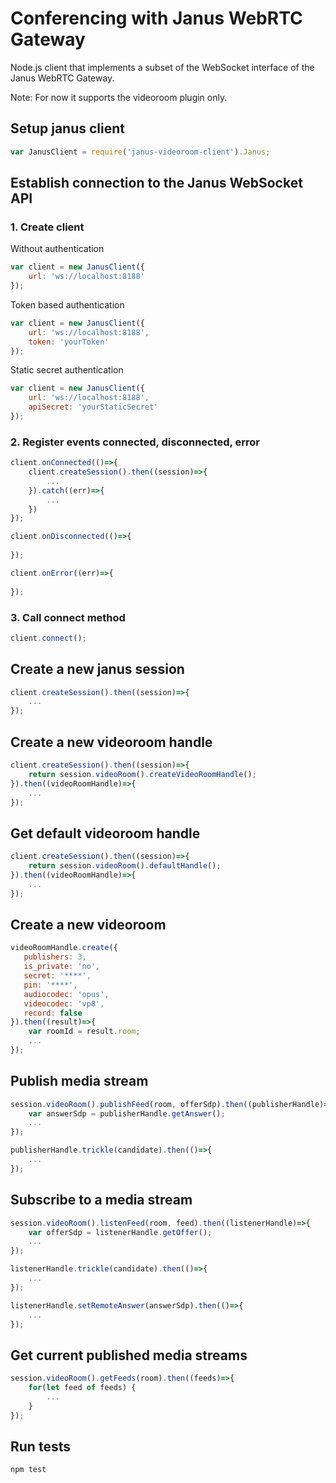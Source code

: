 
# Conferencing with Janus WebRTC Gateway

Node.js client that implements a subset of the WebSocket interface of the Janus WebRTC Gateway.

Note: For now it supports the videoroom plugin only.

## Setup janus client

```javascript
var JanusClient = require('janus-videoroom-client').Janus;
```

## Establish connection to the Janus WebSocket API

### 1. Create client

Without authentication

```javascript
var client = new JanusClient({
    url: 'ws://localhost:8188'
});
```

Token based authentication

```javascript
var client = new JanusClient({
    url: 'ws://localhost:8188',
    token: 'yourToken'
});
```

Static secret authentication

```javascript
var client = new JanusClient({
    url: 'ws://localhost:8188',
    apiSecret: 'yourStaticSecret'
});
```

### 2. Register events connected, disconnected, error

```javascript
client.onConnected(()=>{
    client.createSession().then((session)=>{
        ...
    }).catch((err)=>{
        ...
    })
});
```

```javascript
client.onDisconnected(()=>{
    
});
```

```javascript
client.onError((err)=>{
    
});
```

### 3. Call connect method

```javascript
client.connect();
```

## Create a new janus session

```javascript
client.createSession().then((session)=>{
    ...
});
```

## Create a new videoroom handle

```javascript
client.createSession().then((session)=>{
    return session.videoRoom().createVideoRoomHandle();
}).then((videoRoomHandle)=>{
    ...
});
```

## Get default videoroom handle

```javascript
client.createSession().then((session)=>{
    return session.videoRoom().defaultHandle();
}).then((videoRoomHandle)=>{
    ...
});
```

## Create a new videoroom

```javascript
videoRoomHandle.create({
   publishers: 3,
   is_private: 'no',
   secret: '****',
   pin: '****',
   audiocodec: 'opus',
   videocodec: 'vp8',
   record: false
}).then((result)=>{
    var roomId = result.room;
    ...
});
```

## Publish media stream

```javascript
session.videoRoom().publishFeed(room, offerSdp).then((publisherHandle)=>{
    var answerSdp = publisherHandle.getAnswer();
    ...
});
```

```javascript
publisherHandle.trickle(candidate).then(()=>{
    ...
});
```

## Subscribe to a media stream

```javascript
session.videoRoom().listenFeed(room, feed).then((listenerHandle)=>{
    var offerSdp = listenerHandle.getOffer();
    ...
});
```

```javascript
listenerHandle.trickle(candidate).then(()=>{
    ...
});
```

```javascript
listenerHandle.setRemoteAnswer(answerSdp).then(()=>{
    ...
});
```


## Get current published media streams

```javascript
session.videoRoom().getFeeds(room).then((feeds)=>{
    for(let feed of feeds) {
        ...
    }
});
```

## Run tests

    npm test








